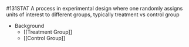 #131STAT 
A process in experimental design where one randomly assigns units of interest to different groups, typically treatment vs control group

* Background
	* [[Treatment Group]]
	* [[Control Group]]